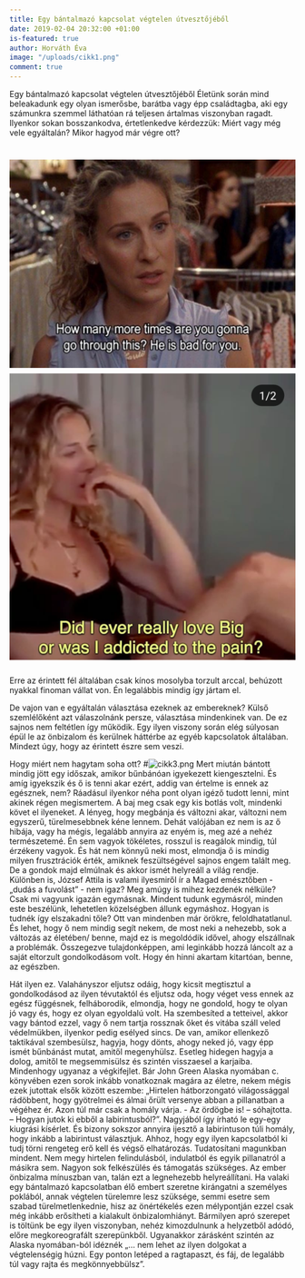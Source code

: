```yaml
---
title: Egy bántalmazó kapcsolat végtelen útvesztőjéből
date: 2019-02-04 20:32:00 +01:00
is-featured: true
author: Horváth Éva
image: "/uploads/cikk1.png"
comment: true
---
```


Egy bántalmazó kapcsolat végtelen útvesztőjéből
Életünk során mind beleakadunk egy olyan ismerősbe, barátba vagy épp családtagba, aki egy számunkra szemmel láthatóan rá teljesen ártalmas viszonyban ragadt. Ilyenkor sokan bosszankodva, értetlenkedve kérdezzük: Miért vagy még vele egyáltalán? Mikor hagyod már végre ott?

# ![cikk1.png](/_uploads/cikk1.png) ![cikk2.png](/_uploads/cikk2.png)

Erre az érintett fél általában csak kínos mosolyba torzult arccal, behúzott nyakkal finoman vállat von. Én legalábbis mindig így jártam el.

De vajon van e egyáltalán választása ezeknek az embereknek?
Külső szemlélőként azt válaszolnánk persze, választása mindenkinek van.
De ez sajnos nem feltétlen így működik.
Egy ilyen viszony során elég súlyosan épül le az önbizalom és kerülnek háttérbe az egyéb kapcsolatok általában. Mindezt úgy, hogy az érintett észre sem veszi.

Hogy miért nem hagytam soha ott? #![cikk3.png](/uploads/cikk3.png)
Mert miután bántott mindig jött egy időszak, amikor bűnbánóan igyekezett kiengesztelni. És amíg igyekszik és ő is tenni akar ezért, addig van értelme is ennek az egésznek, nem?  Ráadásul ilyenkor néha pont olyan igéző tudott lenni, mint akinek régen megismertem. A baj meg csak egy kis botlás volt, mindenki követ el ilyeneket. A lényeg, hogy megbánja és változni akar, változni nem egyszerű, türelmesebbnek kéne lennem.
Dehát valójában ez nem is az ő hibája, vagy ha mégis, legalább annyira az enyém is, meg azé a nehéz természetemé. Én sem vagyok tökéletes, rosszul is reagálok mindig, túl érzékeny vagyok. És hát nem könnyű neki most, elmondja ő is mindig milyen frusztrációk érték, amiknek feszültségével sajnos engem talált meg. De a gondok majd elmúlnak és akkor ismét helyreáll a világ rendje. Különben is, József Attila is valami ilyesmiről ír a Magad emésztőben - „dudás a fuvolást” - nem igaz?
Meg amúgy is mihez kezdenék nélküle? Csak mi vagyunk igazán egymásnak. Mindent tudunk egymásról, minden este beszélünk, lehetetlen közelségben állunk egymáshoz. Hogyan is tudnék így elszakadni tőle? Ott van mindenben már örökre, feloldhatatlanul. És lehet, hogy ő nem mindig segít nekem, de most neki a nehezebb, sok a változás az életében/ benne, majd ez is megoldódik idővel, ahogy elszállnak a problémák.
Összegezve tulajdonképpen, ami leginkább hozzá láncolt az a saját eltorzult gondolkodásom volt. Hogy én hinni akartam kitartóan, benne, az egészben.

Hát ilyen ez. Valahányszor eljutsz odáig, hogy kicsit megtisztul a gondolkodásod az ilyen tévutaktól és eljutsz oda, hogy véget vess ennek az egész függésnek, felháborodik, elmondja, hogy ne gondold, hogy te olyan jó vagy és, hogy ez olyan egyoldalú volt. Ha szembesíted a tetteivel, akkor vagy bántod ezzel, vagy ő nem tartja rossznak őket és vitába száll veled védelmükben, ilyenkor pedig esélyed sincs. De van, amikor ellenkező taktikával szembesülsz, hagyja, hogy dönts, ahogy neked jó, vagy épp ismét bűnbánást mutat, amitől megenyhülsz. Esetleg hidegen hagyja a dolog, amitől te megsemmisülsz és szintén visszaesel a karjaiba. Mindenhogy ugyanaz a végkifejlet.
Bár John Green Alaska nyomában c. könyvében ezen sorok inkább vonatkoznak magára az életre, nekem mégis ezek jutottak elsők között eszembe: „Hirtelen hátborzongató világossággal rádöbbent, hogy gyötrelmei és álmai őrült versenye abban a pillanatban a végéhez ér. Azon túl már csak a homály várja. - Az ördögbe is! – sóhajtotta. – Hogyan jutok ki ebből a labirintusból?”. Nagyjából így írható le egy-egy kiugrási kísérlet. És bizony sokszor annyira ijesztő a labirintuson túli homály, hogy inkább a labirintust választjuk.
Ahhoz, hogy egy ilyen kapcsolatból ki tudj törni rengeteg erő kell és végső elhatározás. Tudatosítani magunkban mindent. Nem megy hirtelen felindulásból, indulatból és egyik pillanatról a másikra sem. Nagyon sok felkészülés és támogatás szükséges. Az ember önbizalma mínuszban van, talán ezt a legnehezebb helyreállítani. Ha valaki egy bántalmazó kapcsolatban élő embert szeretne kirángatni a személyes poklából, annak végtelen türelemre lesz szüksége, semmi esetre sem szabad türelmetlenkednie, hisz az önértékelés ezen mélypontján ezzel csak még inkább erősítheti a kialakult önbizalomhiányt. Bármilyen apró szerepet is töltünk be egy ilyen viszonyban, nehéz kimozdulnunk a helyzetből adódó, előre megkoreografált szerepünkből.
Ugyanakkor zárásként szintén az Alaska nyomában-ból idéznék „… nem lehet az ilyen dolgokat a végtelenségig húzni. Egy ponton letéped a ragtapaszt, és fáj, de legalább túl vagy rajta és megkönnyebbülsz”.
